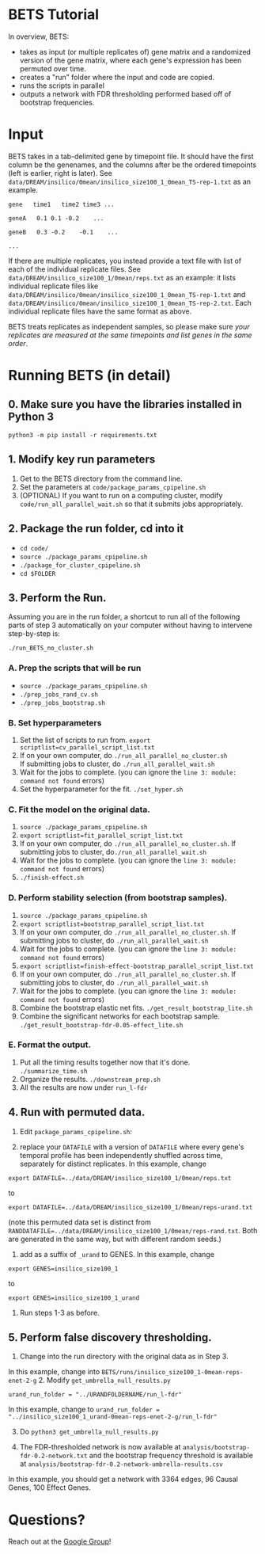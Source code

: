 # BETS Tutorial

In overview, BETS:

* takes as input (or multiple replicates of) gene matrix and a randomized version of the gene matrix, where each gene's expression has been permuted over time.
* creates a "run" folder where the input and code are copied.
* runs the scripts in parallel
* outputs a network with FDR thresholding performed based off of bootstrap frequencies.

# Input

BETS takes in a tab-delimited gene by timepoint file. It should have the first column be the genenames, and the columns after be the ordered timepoints (left is earlier, right is later). See `data/DREAM/insilico/0mean/insilico_size100_1_0mean_TS-rep-1.txt` as an example.

`gene   time1   time2 time3 ...  `

`geneA   0.1 0.1 -0.2    ...  `

`geneB   0.3 -0.2    -0.1    ...  `

`...`

If there are multiple replicates, you instead provide a text file with list of each of the individual replicate files. See `data/DREAM/insilico_size100_1/0mean/reps.txt` as an example: it lists individual replicate files like `data/DREAM/insilico/0mean/insilico_size100_1_0mean_TS-rep-1.txt` and `data/DREAM/insilico/0mean/insilico_size100_1_0mean_TS-rep-2.txt`. Each individual replicate files have the same format as above.

BETS treats replicates as independent samples, so please make sure *your replicates are measured at the same timepoints and list genes in the same order*.

# Running BETS (in detail)

## 0. Make sure you have the libraries installed in Python 3

`python3 -m pip install -r requirements.txt`

## 1. Modify key run parameters

1. Get to the BETS directory from the command line.
1. Set the parameters at `code/package_params_cpipeline.sh`
1. (OPTIONAL) If you want to run on a computing cluster, modify `code/run_all_parallel_wait.sh` so that it submits jobs appropriately.

## 2. Package the run folder, cd into it

  * `cd code/`
  * `source ./package_params_cpipeline.sh`
  * `./package_for_cluster_cpipeline.sh`
  * `cd $FOLDER`

## 3. Perform the Run.

Assuming you are in the run folder, a shortcut to run all of the following parts of step 3 automatically on your computer without having to intervene step-by-step is:

`./run_BETS_no_cluster.sh`


### A. Prep the scripts that will be run
  * `source ./package_params_cpipeline.sh`
  * `./prep_jobs_rand_cv.sh`
  * `./prep_jobs_bootstrap.sh`

### B. Set hyperparameters
1. Set the list of scripts to run from. `export scriptlist=cv_parallel_script_list.txt`
1. If on your own computer, do `./run_all_parallel_no_cluster.sh`  
   If submitting jobs to cluster, do `./run_all_parallel_wait.sh`
1. Wait for the jobs to complete. 
   (you can ignore the `line 3: module: command not found` errors)
1. Set the hyperparameter for the fit. `./set_hyper.sh`

### C. Fit the model on the original data.
1. `source ./package_params_cpipeline.sh`
1. `export scriptlist=fit_parallel_script_list.txt`
1. If on your own computer, do `./run_all_parallel_no_cluster.sh`. If submitting jobs to cluster, do`./run_all_parallel_wait.sh`
1. Wait for the jobs to complete.
   (you can ignore the `line 3: module: command not found` errors)
1. `./finish-effect.sh`

### D. Perform stability selection (from bootstrap samples).
1. `source ./package_params_cpipeline.sh`
1. `export scriptlist=bootstrap_parallel_script_list.txt`
1. If on your own computer, do `./run_all_parallel_no_cluster.sh`. If submitting jobs to cluster, do `./run_all_parallel_wait.sh`
1. Wait for the jobs to complete. 
   (you can ignore the `line 3: module: command not found` errors)
1. `export scriptlist=finish-effect-bootstrap_parallel_script_list.txt`
1. If on your own computer, do `./run_all_parallel_no_cluster.sh`. If submitting jobs to cluster, do `./run_all_parallel_wait.sh`
1. Wait for the jobs to complete.
   (you can ignore the `line 3: module: command not found` errors)
1. Combine the bootstrap elastic net fits. `./get_result_bootstrap_lite.sh`
1. Combine the significant networks for each bootstrap sample. `./get_result_bootstrap-fdr-0.05-effect_lite.sh`

### E. Format the output.
1. Put all the timing results together now that it's done. `./summarize_time.sh`
1. Organize the results. `./downstream_prep.sh`
1. All the results are now under `run_l-fdr`

## 4. Run with permuted data.
1. Edit `package_params_cpipeline.sh`:

  1. replace your `DATAFILE` with a version of `DATAFILE` where every gene's temporal profile has been independently shuffled across time, separately for distinct replicates. In this example, change

`export DATAFILE=../data/DREAM/insilico_size100_1/0mean/reps.txt`

to

`export DATAFILE=../data/DREAM/insilico_size100_1/0mean/reps-urand.txt`

(note this permuted data set is distinct from `RANDDATAFILE=../data/DREAM/insilico_size100_1/0mean/reps-rand.txt`.  Both are generated in the same way, but with different random seeds.)

  1. add as a suffix of `_urand` to GENES. In this example, change
  
`export GENES=insilico_size100_1`

to 

`export GENES=insilico_size100_1_urand`

1. Run steps 1-3 as before.

## 5. Perform false discovery thresholding.
1. Change into the run directory with the original data as in Step 3.

In this example, change into `BETS/runs/insilico_size100_1-0mean-reps-enet-2-g`
2. Modify `get_umbrella_null_results.py`

`urand_run_folder = "../URANDFOLDERNAME/run_l-fdr"`

In this example, change to `urand_run_folder = "../insilico_size100_1_urand-0mean-reps-enet-2-g/run_l-fdr"`

3. Do `python3 get_umbrella_null_results.py`

4. The FDR-thresholded network is now available at `analysis/bootstrap-fdr-0.2-network.txt` and the bootstrap frequency threshold is available at `analysis/bootstrap-fdr-0.2-network-umbrella-results.csv`

In this example, you should get a network with 3364 edges, 96 Causal Genes, 100 Effect Genes.

# Questions?

Reach out at the [Google Group](https://groups.google.com/forum/#!forum/bets-support)!
